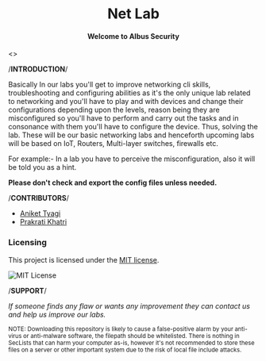 <h1 align="center">
Net Lab
</h1>
<h4 align="center">Welcome to Albus Security</h4>

<>
                                              
/**INTRODUCTION**/
 
 
Basically In our labs you'll get to improve networking cli skills, troubleshooting and configuring abilities as it's the only unique lab related to networking and you'll have to play and with devices and change their configurations depending upon the levels, reason being they are misconfigured so you'll have to perform and carry out the tasks and in consonance with them you'll have to configure the device. Thus, solving the lab. These will be our basic networking labs and henceforth upcoming labs will be based on IoT, Routers, Multi-layer switches, firewalls etc.


For example:- In a lab you have to perceive the misconfiguration, also it will be told you as a hint.


   **Please don't check and export the config files unless needed.**




/**CONTRIBUTORS**/



- [Aniket Tyagi](https://www.linkedin.com/in/aniket-tyagi-cyber-world/)
- [Prakrati Khatri](https://www.linkedin.com/in/prakrati-khatri-076634228/)


### Licensing

This project is licensed under the [MIT license](LICENSE).

![MIT License](https://danielmiessler.com/images/mitlicense.png)
 
 
/**SUPPORT**/


*If someone finds any flaw or wants any improvement they can contact us and help us improve our labs.*

<sup>NOTE: Downloading this repository is likely to cause a false-positive alarm by your anti-virus or anti-malware software, the filepath should be whitelisted. There is nothing in SecLists that can harm your computer as-is, however it's not recommended to store these files on a server or other important system due to the risk of local file include attacks.</sup>

 

                                                  
